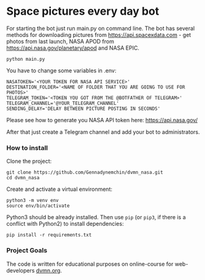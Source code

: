 # Space pictures every day bot

For starting the bot just run main.py on command line. The bot has several methods
for downloading pictures from https://api.spacexdata.com - get photos from last launch,
NASA APOD from https://api.nasa.gov/planetary/apod and NASA EPIC.
```
python main.py
```
You have to change some variables in .env:
```
NASATOKEN='<YOUR TOKEN FOR NASA API SERVICE>'
DESTINATION_FOLDER='<NAME OF FOLDER THAT YOU ARE GOING TO USE FOR PHOTOS>'
TELEGRAM_TOKEN='<TOKEN YOU GOT FROM THE @BOTFATHER OF TELEGRAM>'
TELEGRAM_CHANNEL='@YOUR_TELEGRAM_CHANNEL'
SENDING_DELAY='DELAY BETWEEN PICTURE POSTING IN SECONDS'
```
Please see how to generate you NASA API token here: https://api.nasa.gov/

After that just create a Telegram channel and add your bot to administrators.

### How to install
Clone the project:
```
git clone https://github.com/Gennadynemchin/dvmn_nasa.git
cd dvmn_nasa
```
Create and activate a virtual environment:
```
python3 -m venv env
source env/bin/activate
```
Python3 should be already installed. 
Then use `pip` (or `pip3`, if there is a conflict with Python2) to install dependencies:
```
pip install -r requirements.txt
```

### Project Goals

The code is written for educational purposes on online-course for web-developers [dvmn.org](https://dvmn.org/).
